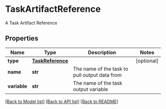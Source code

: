 # TaskArtifactReference

A Task Artifact Reference
## Properties
Name | Type | Description | Notes
------------ | ------------- | ------------- | -------------
**type** | [**TaskReference**](TaskReference.md) |  | [optional] 
**name** | **str** | The name of the task to pull output data from | 
**variable** | **str** | The name of the task output variable | 

[[Back to Model list]](../README.md#documentation-for-models) [[Back to API list]](../README.md#documentation-for-api-endpoints) [[Back to README]](../README.md)



